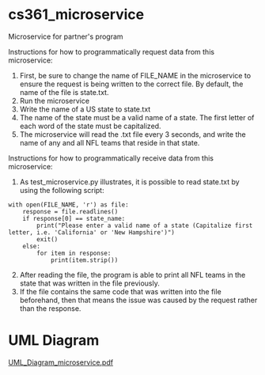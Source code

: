 # cs361_microservice
Microservice for partner's program

Instructions for how to programmatically request data from this microservice:
1. First, be sure to change the name of FILE_NAME in the microservice to ensure the request is being written to the correct file. By default, the name of the file is state.txt.
2. Run the microservice
3. Write the name of a US state to state.txt
4. The name of the state must be a valid name of a state. The first letter of each word of the state must be capitalized.
5. The microservice will read the .txt file every 3 seconds, and write the name of any and all NFL teams that reside in that state.

Instructions for how to programmatically receive data from this microservice:
1. As test_microservice.py illustrates, it is possible to read state.txt by using the following script:
```
with open(FILE_NAME, 'r') as file:
    response = file.readlines()
    if response[0] == state_name:
        print("Please enter a valid name of a state (Capitalize first letter, i.e. 'California' or 'New Hampshire')")
        exit()
    else:
        for item in response:
            print(item.strip())
```
2. After reading the file, the program is able to print all NFL teams in the state that was written in the file previously.
3. If the file contains the same code that was written into the file beforehand, then that means the issue was caused by the request rather than the response.

# UML Diagram
[UML_Diagram_microservice.pdf](https://github.com/juliantpeterson/cs361_microservice/files/14413713/UML_Diagram_microservice.pdf)
